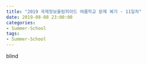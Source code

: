 ```yaml
---
title: "2019 국제정보올림피아드 여름학교 문제 복기 - 11일차"
date: 2019-08-08 23:00:00
categories:
- Summer-School
tags:
- Summer-School
---
```


blind
